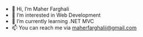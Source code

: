 - 👋 Hi, I’m Maher Farghali
- 👀 I’m interested in Web Development
- 🌱 I’m currently learning .NET MVC
- 📫 You can reach me via maherfarghalii@gmail.com
